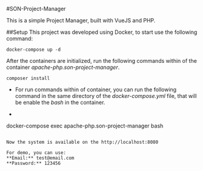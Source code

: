 #SON-Project-Manager

This is a simple Project Manager, built with VueJS and PHP.

##Setup
This project was developed using Docker, to start use the following command:

```
docker-compose up -d
```

After the containers are initialized, run the following commands within of the container _apache-php.son-project-manager_.

```
composer install
```
- For run commands within of container, you can run the following command in the same directory of the _docker-compose.yml_ file, that will be enable the _bash_ in the container.

- ```
docker-compose exec apache-php.son-project-manager bash
```

Now the system is available on the http://localhost:8080

For demo, you can use:
**Email:** test@email.com
**Password:** 123456